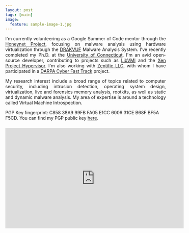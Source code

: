 ```yaml
---
layout: post
tags: [main]
image:
  feature: sample-image-1.jpg
---
```


<p align="justify">
I'm currently volunteering as a Google Summer of Code mentor through the <a href="http://honeynet.org">Honeynet Project</a>, focusing on malware analysis using hardware virtualization through the <a href="http://drakvuf.com">DRAKVUF</a> Malware Analysis System. I've recently completed my Ph.D. at the <a href="http://www.cse.uconn.edu">University of Connecticut</a>. I'm an avid open-source developer, contributing to projects such as <a href="http://libvmi.com">LibVMI</a> and the <a href="http://xenproject.org">Xen Project Hypervisor</a>. I'm also working with <a href="http://zentific.com">Zentific LLC</a>, with whom I have participated in a <a href="http://www.darpa.mil/opencatalog/CFT.html">DARPA Cyber Fast Track</a> project.
</p>

<p align="justify">
My research interest include a broad range of topics related to computer security, including intrusion detection, operating system design, virtualization, live and forensics memory analysis, rootkits, as well as static and dynamic malware analysis. My area of expertise is around a technology called Virtual Machine Introspection.
</p>

<p>
PGP Key fingerprint: C858 38A9 99FB FA05 E1CC  6006 31CE B68F BF5A F5CD. You can find my PGP public key <a href="https://pgp.mit.edu/pks/lookup?search=tamas%40tklengyel.com&op=index&fingerprint=on&exact=on">here</a>.
</p>

<h3>
<iframe width="560" height="315" src="https://www.youtube.com/embed/3NUpkTDfPLo?rel=0" frameborder="0" allowfullscreen></iframe>
</h3>
